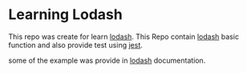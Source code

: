 # Learning Lodash

This repo was create for learn [lodash](https://lodash.com/). This Repo contain [lodash](https://lodash.com/) basic function and also provide test using [jest](https://jestjs.io/).

some of the example was provide in [lodash](https://lodash.com/) documentation.


